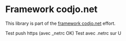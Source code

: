 Framework codjo.net
===================

This library is part of the [framework codjo.net](http://codjo.net) effort.

Test push https (avec _netrc OK)
Test avec .netrc sur U